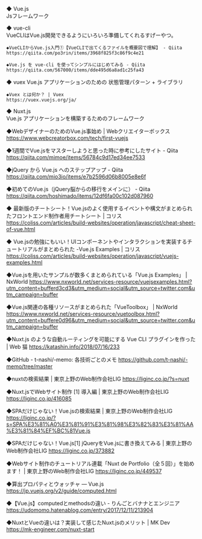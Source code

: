 

◆ Vue.js  
Jsフレームワーク


◆ vue-cli  
VueCLIはVue.js開発できるようにいろいろ準備してくれるすげーやつ。

	◆VueCLIからVue.js入門①【VueCLIで出てくるファイルを概要図で理解】 - Qiita  
	https://qiita.com/po3rin/items/3968f825f3c86f9c4e21

	◆Vue.js を vue-cli を使ってシンプルにはじめてみる - Qiita
	https://qiita.com/567000/items/dde495d6a8ad1c25fa43


◆ vuex
Vue.js アプリケーションのための 状態管理パターン + ライブラリ

	◆Vuex とは何か？ | Vuex
	https://vuex.vuejs.org/ja/


◆ Nuxt.js  
Vue.js アプリケーションを構築するためのフレームワーク





◆WebデザイナーのためのVue.js事始め |  Webクリエイターボックス
https://www.webcreatorbox.com/tech/first-vuejs

◆1週間でVue.jsをマスターしようと思った時に参考にしたサイト - Qiita
https://qiita.com/mimoe/items/56784c9d17ed34ee7533

◆jQuery から Vue.js へのステップアップ - Qiita
https://qiita.com/mio3io/items/e7b2596d06b8005e8e6f

◆初めてのVue.js（jQuery脳からの移行をメインに） - Qiita
https://qiita.com/hoshimado/items/12df6fa00c102d087960

◆  最新版のチートシート！Vue.jsのよく使用するイベントや構文がまとめられたフロントエンド制作者用チートシート | コリス
https://coliss.com/articles/build-websites/operation/javascript/cheat-sheet-of-vue.html

◆  Vue.jsの勉強にもいい！UIコンポーネントやインタラクションを実装するチュートリアルがまとめられた -Vue.js Examples | コリス
https://coliss.com/articles/build-websites/operation/javascript/vuejs-examples.html

◆Vue.jsを用いたサンプルが数多くまとめられている「Vue.js Examples」 | NxWorld
https://www.nxworld.net/services-resource/vuejsexamples.html?utm_content=bufferd3cd3&utm_medium=social&utm_source=twitter.com&utm_campaign=buffer

◆Vue.js関連の各種リソースがまとめられた「VueToolbox」 | NxWorld
https://www.nxworld.net/services-resource/vuetoolbox.html?utm_content=buffere0d96&utm_medium=social&utm_source=twitter.com&utm_campaign=buffer

◆Nuxt.js のような自動ルーティングを可能にする Vue CLI プラグインを作った | Web 猫
https://katashin.info/2018/07/16/233

◆GitHub - t-nashi/-memo: 各技術ごとのメモ
https://github.com/t-nashi/-memo/tree/master

◆nuxtの検索結果 | 東京上野のWeb制作会社LIG
https://liginc.co.jp/?s=nuxt

◆Nuxt.jsでWebサイト制作 [1] 導入編 | 東京上野のWeb制作会社LIG
https://liginc.co.jp/416085

◆SPAだけじゃない！Vue.jsの検索結果 | 東京上野のWeb制作会社LIG
https://liginc.co.jp/?s=SPA%E3%81%A0%E3%81%91%E3%81%98%E3%82%83%E3%81%AA%E3%81%84%EF%BC%81Vue.js

◆SPAだけじゃない！Vue.js[1] jQueryをVue.jsに書き換えてみる | 東京上野のWeb制作会社LIG
https://liginc.co.jp/373882

◆Webサイト制作のチュートリアル連載「Nuxt de Portfolio（全５回）」を始めます！ | 東京上野のWeb制作会社LIG
https://liginc.co.jp/449537

◆算出プロパティとウォッチャ — Vue.js
https://jp.vuejs.org/v2/guide/computed.html

◆【Vue.js】computedとmethodsの違い - りんごとバナナとエンジニア
https://udomomo.hatenablog.com/entry/2017/12/11/213904

◆NuxtとVueの違いは？実装して感じたNuxt.jsのメリット | MK Dev
https://mk-engineer.com/nuxt-start



























